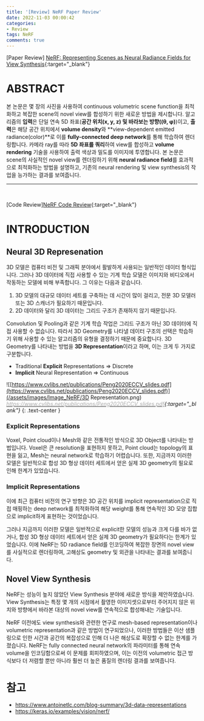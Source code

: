 ```yaml
---
title: '[Review] NeRF Paper Review'
date: 2022-11-03 00:00:42
categories:
- Review
tags: NeRF
comments: true
---
```



[Paper Review] [NeRF: Representing Scenes as Neural Radiance Fields for View Synthesis](https://arxiv.org/pdf/2003.08934.pdf){:target="_blank"}

<!-- more -->

# ABSTRACT
본 논문은 몇 장의 사진을 사용하여 continuous volumetric scene function을 최적화하고 복잡한 scene의 novel view를 합성하기 위한 새로운 방법을 제시합니다. 알고리즘의 **입력**은 단일 연속 5D 좌표(**공간 위치(x, y, z) 및 바라보는 방향((θ, φ)**)이고, **출력**은 해당 공간 위치에서 **volume density**와 **view-dependent emitted radiance(color)**로 이를 **fully-connected deep network**를 통해 학습하여 렌더링합니다. 카메라 ray를 따라 **5D 좌표를 쿼리**하여 view를 합성하고 **volume rendering** 기술을 사용하여 출력 색상과 밀도를 이미지에 투영합니다. 본 논문은 scene의 사실적인 novel view를 렌더링하기 위해 **neural radiance field**를 효과적으로 최적화하는 방법을 설명하고, 기존의 neural rendering 및 view synthesis의 작업을 능가하는 결과를 보여줍니다. 
* * * 

<br>

[Code Review][NeRF Code Review](/review/2022/11/02/NeRF-code/){:target="_blank"}
# INTRODUCTION
## Neural 3D Represenation

3D 모델은 컴퓨터 비전 및 그래픽 분야에서 활발하게 사용되는 일반적인 데이터 형식입니다. 그러나 3D 데이터에 직접 사용할 수 있는 기계 학습 모델은 이미지와 비디오에서 작동하는 모델에 비해 부족합니다. 그 이유는 다음과 같습니다.
1. 3D 모델의 대규모 데이터 세트를 구축하는 데 시간이 많이 걸리고, 전문 3D 모델러 또는 3D 스캐너가 필요하기 때문입니다. 
2. 2D 데이터와 달리 3D 데이터는 그리드 구조가 존재하지 않기 때문입니다.

Convolution 및 Pooling과 같은 기계 학습 작업은 그리드 구조가 아닌 3D 데이터에 직접 사용할 수 없습니다. 따라서 3D Geometry를 나타낼 데이터 구조의 선택은 학습하기 위해 사용할 수 있는 알고리즘의 유형을 결정하기 때문에 중요합니다. 3D Geometry를 나타내는 방법을 **3D Representation**이라고 하며, 이는 크게 두 가지로 구분합니다.

- Traditional **Explicit** Representations ⇒ Discrete
- **Implicit** Neural Representation ⇒ Continuous

![[https://www.cvlibs.net/publications/Peng2020ECCV_slides.pdf](https://www.cvlibs.net/publications/Peng2020ECCV_slides.pdf)](/assets/images/Image_NeRF/3D Representation.png)
*[<span style='color:#adadad'>https://www.cvlibs.net/publications/Peng2020ECCV_slides.pdf</span>](https://www.cvlibs.net/publications/Peng2020ECCV_slides.pdf){:target="_blank"}*
{: .text-center }

### Explicit Representations 
Voxel, Point cloud이나 Mesh와 같은 전통적인 방식으로 3D Object를 나타내는 방법입니다. Voxel은 큰 resolution을 표현하지 못하고, Point cloud는 topology의 표현을 잃고, Mesh는 neural network로 학습하기 어렵습니다. 또한, 지금까지 이러한 모델은 일반적으로 합성 3D 형상 데이터 세트에서 얻은 실제 3D geometry의 필요로 인해 한계가 있었습니다.

### Implicit Representations
이에 최근 컴퓨터 비전의 연구 방향은 3D 공간 위치를 implicit representation으로 직접 매핑하는 deep network를 최적화하여 해당 weight를 통해 연속적인 3D 모양 집합으로 implicit하게 표현하는 것이었습니다.


그러나 지금까지 이러한 모델은 일반적으로 explicit한 모델의 성능과 크게 다를 바가 없거나, 합성 3D 형상 데이터 세트에서 얻은 실제 3D geometry가 필요하다는 한계가 있었습니다. 이에 NeRF는 5D radiance field를 인코딩하여 복잡한 장면의 novel view를 사실적으로 렌더링하여, 고해상도 geometry 및 외관을 나타내는 결과를 보여줍니다.


## Novel View Synthesis
NeRF는 성능이 높지 않았던 View Synthesis 분야에 새로운 방식을 제안하였습니다. 
View Synthesis는 특정 몇 개의 시점에서 촬영한 이미지셋으로부터 주어지지 않은 위치와 방향에서 바라본 대상의 novel view를 연속적으로 합성해내는 기술입니다. 

NeRF 이전에도 view synthesis와 관련한 연구로 mesh-based representation이나 volumetric representation과 같은 방법이 연구되었으나,
이러한 방법들은 이산 샘플링으로 인한 시간과 공간의 복잡성으로 인해 더 나은 해상도로 확장할 수 없는 한계를 가졌습니다. 
NeRF는 fully connected neural network의 파라미터를 통해 연속 volume을 인코딩함으로써 이 문제를 회피하였으며,
이는 이전의 volumetric 접근 방식보다 더 저렴할 뿐만 아니라 훨씬 더 높은 품질의 렌더링 결과를 보여줍니다.


# 참고
* https://www.antoinetlc.com/blog-summary/3d-data-representations
* https://keras.io/examples/vision/nerf/